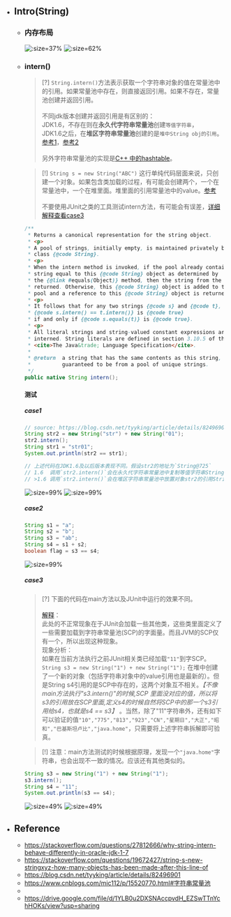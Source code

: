 * ## Intro(String)

    + ### 内存布局

        ![](/.images/doc/base/string/string-memory-01.png ':size=37%')
        ![](/.images/doc/base/string/string-memory-02.png ':size=62%')

    + ### intern()

        > [?] `String.intern()`方法表示获取一个字符串对象的值在常量池中的引用。如果常量池中存在，则直接返回引用。如果不存在，常量池创建并返回引用。
        <br><br>不同jdk版本创建并返回引用是有区别的：
        <br>JDK1.6，不存在则在**永久代字符串常量池**创建`等值字符串`，
        <br>JDK1.6之后，在**堆区字符串常量池**创建的是`堆中String obj的引用`。[参考1](https://stackoverflow.com/questions/27812666/why-string-intern-behave-differently-in-oracle-jdk-1-7)，[参考2](https://blog.csdn.net/tyyking/article/details/82496901)
        <br><br>另外字符串常量池的实现是[C++ 中的hashtable](https://www.cnblogs.com/mic112/p/15520770.html#字符串常量池)。

        > [!] `String s = new String("ABC")` 这行单纯代码层面来说，只创建一个对象。如果包含类加载的过程，有可能会创建两个，一个在常量池中，一个在堆里面。堆里面的引用常量池中的value。[参考](https://stackoverflow.com/questions/19672427/string-s-new-stringxyz-how-many-objects-has-been-made-after-this-line-of)
        <br><br>不要使用JUnit之类的工具测试intern方法，有可能会有误差，[详细解释查看case3](#case3)
        
        ```java
        /**
         * Returns a canonical representation for the string object.
         * <p>
         * A pool of strings, initially empty, is maintained privately by the
         * class {@code String}.
         * <p>
         * When the intern method is invoked, if the pool already contains a
         * string equal to this {@code String} object as determined by
         * the {@link #equals(Object)} method, then the string from the pool is
         * returned. Otherwise, this {@code String} object is added to the
         * pool and a reference to this {@code String} object is returned.
         * <p>
         * It follows that for any two strings {@code s} and {@code t},
         * {@code s.intern() == t.intern()} is {@code true}
         * if and only if {@code s.equals(t)} is {@code true}.
         * <p>
         * All literal strings and string-valued constant expressions are
         * interned. String literals are defined in section 3.10.5 of the
         * <cite>The Java&trade; Language Specification</cite>.
         *
         * @return  a string that has the same contents as this string, but is
         *          guaranteed to be from a pool of unique strings.
         */
        public native String intern();
        ```

        <!-- panels:start -->
        <!-- div:title-panel -->
        #### 测试
        <!-- tabs:start -->
        ##### **case1**
        ```java
        // source: https://blog.csdn.net/tyyking/article/details/82496901
        String str2 = new String("str") + new String("01");
        str2.intern(); 
        String str1 = "str01";
        System.out.println(str2 == str1);

        // 上述代码在JDK1.6及以后版本表现不同。假设str2的地址为`String@725`
        // 1.6  调用`str2.intern()`会在永久代字符串常量池中复制等值字符串String@825，然后返回引用String@825。给str1赋值的时候发现字符串常量池有'str01'，则将引用String@825给str1。
        // >1.6 调用`str2.intern()`会在堆区字符串常量池中放置对象str2的引用String@725，然后返回引用String@725。给str1赋值的时候发现字符串常量池有'str01'，则将引用String@725给str1。
        ```
        ![](/.images/doc/base/string/string-intern-01.png ':size=99%')
        ![](/.images/doc/base/string/string-intern-02.png ':size=99%')
        ##### **case2**
        ```java
        String s1 = "a";
        String s2 = "b";
        String s3 = "ab";
        String s4 = s1 + s2;
        boolean flag = s3 == s4;
        ```
        ![](/.images/doc/base/string/string-intern-03.png ':size=99%')
        ##### **case3**
        > [?] 下面的代码在main方法以及JUnit中运行的效果不同。
        <br><br>[解释](https://blog.csdn.net/tyyking/article/details/82496901#comments_31667673)：
        <br>此处的不正常现象在于JUnit会加载一些其他类，这些类里面定义了一些需要加载到字符串常量池(SCP)的字面量。而且JVM的SCP仅有一个，所以出现这种现象。
        <br>现象分析：
        <br>如果在当前方法执行之前JUnit相关类已经加载`"11"`到字SCP。`String s3 = new String("1") + new String("1");` 在堆中创建了一个新的对象（包括字符串对象中的value引用也是最新的）。但是String s4引用的是SCP中存在的，这两个对象互不相关。*【不像main方法执行"s3.intern()"的时候,SCP 里面没对应的值，所以将s3的引用放在SCP里面,定义s4的时候自然将SCP中的那一个s3引用给s4，也就是s4 == s3】* 。当然，除了"11"字符串外，还有如下可以验证的值`"10","775","813","923","CN","星期日","大正","昭和","巴基斯坦卢比","java.home"`，只需要将上述字符串拆解即可验真。

        > [!] 注意：main方法测试的时候根据原理，发现一个`"java.home"`字符串，也会出现不一致的情况。应该还有其他类似的。

        ```java
        String s3 = new String("1") + new String("1");
        s3.intern();
        String s4 = "11";
        System.out.println(s3 == s4);
        ```
        ![](/.images/doc/base/string/string-intern-04.png ':size=49%')
        ![](/.images/doc/base/string/string-intern-05.png ':size=49%')
        <!-- tabs:end -->
        <!-- panels:end -->

* ## Reference
    + https://stackoverflow.com/questions/27812666/why-string-intern-behave-differently-in-oracle-jdk-1-7
    + https://stackoverflow.com/questions/19672427/string-s-new-stringxyz-how-many-objects-has-been-made-after-this-line-of
    + https://blog.csdn.net/tyyking/article/details/82496901
    + https://www.cnblogs.com/mic112/p/15520770.html#字符串常量池
    + 
    + https://drive.google.com/file/d/1YLB0u2DXSNAccpvdH_EZSwTTnYchHOKs/view?usp=sharing
